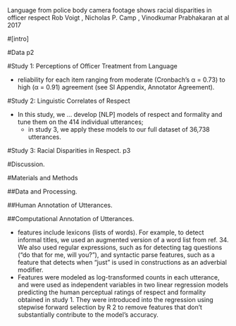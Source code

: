 Language from police body camera footage shows
racial disparities in officer respect
Rob Voigt , Nicholas P. Camp , Vinodkumar Prabhakaran at al
2017

#[intro]

#Data p2

#Study 1: Perceptions of Officer Treatment from Language

* reliability for each item ranging from moderate (Cronbach’s α = 0.73) to high
  (α = 0.91) agreement (see SI Appendix, Annotator Agreement).

#Study 2: Linguistic Correlates of Respect

* In this study, we ... develop [NLP] models of respect and formality and tune
  them on the 414 individual utterances; 
  * in study 3, we apply these models to our full dataset of 36,738 utterances.

#Study 3: Racial Disparities in Respect. p3

#Discussion.

#Materials and Methods

##Data and Processing.

##Human Annotation of Utterances.

##Computational Annotation of Utterances.

* features include lexicons (lists of words). For example, to detect informal
  titles, we used an augmented version of a word list from ref. 34. We also
  used regular expressions, such as for detecting tag questions (“do that for
  me, will you?”), and syntactic parse features, such as a feature that detects
  when “just” is used in constructions as an adverbial modifier.  
* Features were modeled as log-transformed counts in each utterance, and were
  used as independent variables in two linear regression models predicting
  the human perceptual ratings of respect and formality obtained in study 1.
  They were introduced into the regression using stepwise forward selection by
  R 2 to remove features that don’t substantially contribute to the model’s
  accuracy.

